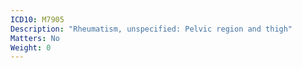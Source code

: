 ```yaml
---
ICD10: M7905
Description: "Rheumatism, unspecified: Pelvic region and thigh"
Matters: No
Weight: 0
---
```

